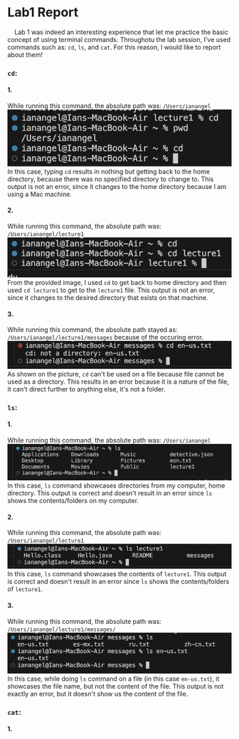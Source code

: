 # Lab1 Report
&nbsp;&nbsp;&nbsp;&nbsp;Lab 1 was indeed an interesting experience that let me practice the basic concept of using terminal commands. Throughotu the lab session, I've used commands such as: `cd`, `ls`, and `cat`. For this reason, I would like to report about them! 

### `cd`:
#### 1.
While running this command, the absolute path was: `/Users/ianangel`
![Image](cdNoArg.png)
In this case, typing `cd` results in nothing but getting back to the home directory, because there was no specified directory to change to. 
This output is not an error, since it changes to the home directory because I am using a Mac machine.

#### 2.
While running this command, the absolute path was: `/Users/ianangel/lecture1`
![Image](cdToDir.png)
From the provided image, I used `cd` to get back to home directory and then used `cd lecture1` to get to the `lecture1` file.
This output is not an error, since it changes to the desired directory that exists on that machine.

#### 3.
While running this command, the absolute path stayed as: `/Users/ianangel/lecture1/messages` because of the occuring error.
![Image](cdToFile.png)
As shown on the picture, `cd` can't be used on a file because file cannot be used as a directory.
This results in an error because it is a nature of the file, it can't direct further to anything else, it's not a folder.

### `ls`:
#### 1.
While running this command, the absolute path was: `/Users/ianangel`
![Image](lsNoArg.png)
In this case, `ls` command showcases directories from my computer, home directory.
This output is correct and doesn't result in an error since `ls` shows the contents/folders on my computer.

#### 2.
While running this command, the absolute path was: `/Users/ianangel/lecture1`
![Image](lsToDir.png)
In this case, `ls` command showcases the contents of `lecture1`.
This output is correct and doesn't result in an error since `ls` shows the contents/folders of `lecture1`.

#### 3.
While running this command, the absolute path was: `/Users/ianangel/lecture1/messages/`
![Image](lsToFile.png)
In this case, while doing `ls` command on a file (in this case `en-us.txt`), it showcases the file name, but not the content of the file.
This output is not exactly an error, but it doesn't show us the content of the file.

### `cat`:
#### 1.









